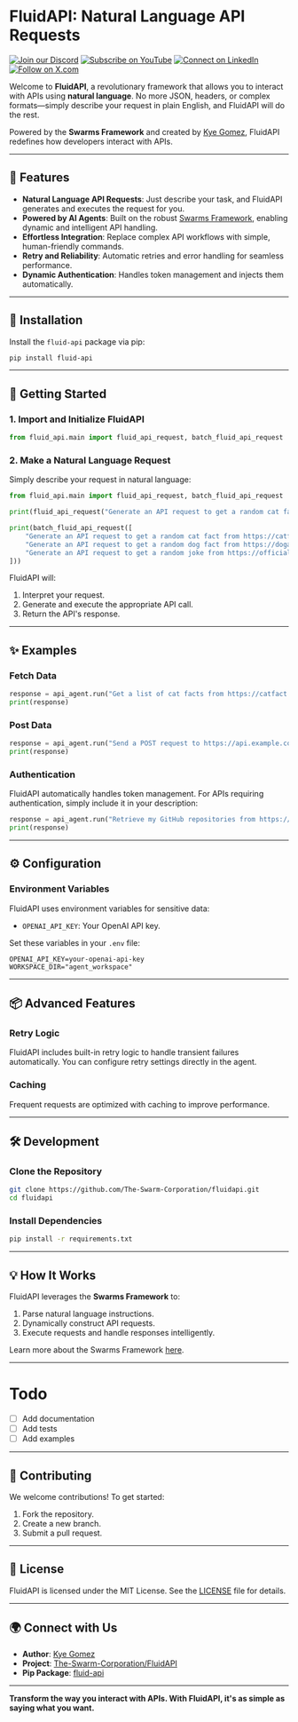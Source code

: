 # FluidAPI: Natural Language API Requests

[![Join our Discord](https://img.shields.io/badge/Discord-Join%20our%20server-5865F2?style=for-the-badge&logo=discord&logoColor=white)](https://discord.gg/agora-999382051935506503) [![Subscribe on YouTube](https://img.shields.io/badge/YouTube-Subscribe-red?style=for-the-badge&logo=youtube&logoColor=white)](https://www.youtube.com/@kyegomez3242) [![Connect on LinkedIn](https://img.shields.io/badge/LinkedIn-Connect-blue?style=for-the-badge&logo=linkedin&logoColor=white)](https://www.linkedin.com/in/kye-g-38759a207/) [![Follow on X.com](https://img.shields.io/badge/X.com-Follow-1DA1F2?style=for-the-badge&logo=x&logoColor=white)](https://x.com/kyegomezb)

Welcome to **FluidAPI**, a revolutionary framework that allows you to interact with APIs using **natural language**. No more JSON, headers, or complex formats—simply describe your request in plain English, and FluidAPI will do the rest.

Powered by the **Swarms Framework** and created by [Kye Gomez](https://github.com/kyegomez), FluidAPI redefines how developers interact with APIs.

---

## 🌟 Features

- **Natural Language API Requests**: Just describe your task, and FluidAPI generates and executes the request for you.
- **Powered by AI Agents**: Built on the robust [Swarms Framework](https://github.com/kyegomez/swarms), enabling dynamic and intelligent API handling.
- **Effortless Integration**: Replace complex API workflows with simple, human-friendly commands.
- **Retry and Reliability**: Automatic retries and error handling for seamless performance.
- **Dynamic Authentication**: Handles token management and injects them automatically.

---

## 🚀 Installation

Install the `fluid-api` package via pip:

```bash
pip install fluid-api
```

---

## 🔧 Getting Started

### 1. Import and Initialize FluidAPI
```python
from fluid_api.main import fluid_api_request, batch_fluid_api_request
```

### 2. Make a Natural Language Request
Simply describe your request in natural language:

```python
from fluid_api.main import fluid_api_request, batch_fluid_api_request

print(fluid_api_request("Generate an API request to get a random cat fact from https://catfact.ninja/fact"))

print(batch_fluid_api_request([
    "Generate an API request to get a random cat fact from https://catfact.ninja/fact",
    "Generate an API request to get a random dog fact from https://dogapi.dog/api/v2/facts", 
    "Generate an API request to get a random joke from https://official-joke-api.appspot.com/random_joke"
]))

```

FluidAPI will:
1. Interpret your request.
2. Generate and execute the appropriate API call.
3. Return the API's response.

---

## ✨ Examples

### Fetch Data
```python
response = api_agent.run("Get a list of cat facts from https://catfact.ninja/fact")
print(response)
```

### Post Data
```python
response = api_agent.run("Send a POST request to https://api.example.com/users with name='John Doe' and email='john.doe@example.com'")
print(response)
```

### Authentication
FluidAPI automatically handles token management. For APIs requiring authentication, simply include it in your description:
```python
response = api_agent.run("Retrieve my GitHub repositories from https://api.github.com/user/repos using my GitHub token")
print(response)
```

---

## ⚙️ Configuration

### Environment Variables
FluidAPI uses environment variables for sensitive data:
- `OPENAI_API_KEY`: Your OpenAI API key.

Set these variables in your `.env` file:
```env
OPENAI_API_KEY=your-openai-api-key
WORKSPACE_DIR="agent_workspace"

```

---

## 📦 Advanced Features

### Retry Logic
FluidAPI includes built-in retry logic to handle transient failures automatically. You can configure retry settings directly in the agent.

### Caching
Frequent requests are optimized with caching to improve performance.

---

## 🛠 Development

### Clone the Repository
```bash
git clone https://github.com/The-Swarm-Corporation/fluidapi.git
cd fluidapi
```

### Install Dependencies
```bash
pip install -r requirements.txt
```

---

## 💡 How It Works

FluidAPI leverages the **Swarms Framework** to:
1. Parse natural language instructions.
2. Dynamically construct API requests.
3. Execute requests and handle responses intelligently.

Learn more about the Swarms Framework [here](https://github.com/kyegomez/swarms).

---

# Todo
- [ ] Add documentation
- [ ] Add tests
- [ ] Add examples

----

## 🤝 Contributing

We welcome contributions! To get started:
1. Fork the repository.
2. Create a new branch.
3. Submit a pull request.

---

## 📝 License

FluidAPI is licensed under the MIT License. See the [LICENSE](https://github.com/The-Swarm-Corporation/fluidapi/blob/main/LICENSE) file for details.

---

## 🌍 Connect with Us

- **Author**: [Kye Gomez](https://github.com/kyegomez)
- **Project**: [The-Swarm-Corporation/FluidAPI](https://github.com/The-Swarm-Corporation/fluidapi)
- **Pip Package**: [fluid-api](https://pypi.org/project/fluid-api/)

---

**Transform the way you interact with APIs. With FluidAPI, it's as simple as saying what you want.**
